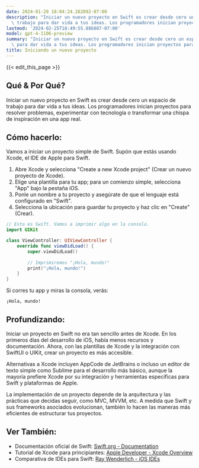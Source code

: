 ```yaml
---
date: 2024-01-20 18:04:24.262092-07:00
description: "Iniciar un nuevo proyecto en Swift es crear desde cero un espacio de\
  \ trabajo para dar vida a tus ideas. Los programadores inician proyectos para resolver\u2026"
lastmod: '2024-02-25T18:49:55.886887-07:00'
model: gpt-4-1106-preview
summary: "Iniciar un nuevo proyecto en Swift es crear desde cero un espacio de trabajo\
  \ para dar vida a tus ideas. Los programadores inician proyectos para resolver\u2026"
title: Iniciando un nuevo proyecto
---
```


{{< edit_this_page >}}

## Qué & Por Qué?

Iniciar un nuevo proyecto en Swift es crear desde cero un espacio de trabajo para dar vida a tus ideas. Los programadores inician proyectos para resolver problemas, experimentar con tecnología o transformar una chispa de inspiración en una app real.

## Cómo hacerlo:

Vamos a iniciar un proyecto simple de Swift. Supón que estás usando Xcode, el IDE de Apple para Swift.

1. Abre Xcode y selecciona "Create a new Xcode project" (Crear un nuevo proyecto de Xcode).
2. Elige una plantilla para tu app; para un comienzo simple, selecciona "App" bajo la pestaña iOS.
3. Ponle un nombre a tu proyecto y asegúrate de que el lenguaje está configurado en "Swift".
4. Selecciona la ubicación para guardar tu proyecto y haz clic en "Create" (Crear).

```Swift
// Esto es Swift. Vamos a imprimir algo en la consola.
import UIKit

class ViewController: UIViewController {
    override func viewDidLoad() {
        super.viewDidLoad()
        
        // Imprimiremos "¡Hola, mundo!"
        print("¡Hola, mundo!")
    }
}

```

Si corres tu app y miras la consola, verás:

```
¡Hola, mundo!
```

## Profundizando:

Iniciar un proyecto en Swift no era tan sencillo antes de Xcode. En los primeros días del desarrollo de iOS, había menos recursos y documentación. Ahora, con las plantillas de Xcode y la integración con SwiftUI o UIKit, crear un proyecto es más accesible.

Alternativas a Xcode incluyen AppCode de JetBrains o incluso un editor de texto simple como Sublime para el desarrollo más básico, aunque la mayoría prefiere Xcode por su integración y herramientas específicas para Swift y plataformas de Apple.

La implementación de un proyecto depende de la arquitectura y las prácticas que decidas seguir, como MVC, MVVM, etc. A medida que Swift y sus frameworks asociados evolucionan, también lo hacen las maneras más eficientes de estructurar tus proyectos.

## Ver También:

- Documentación oficial de Swift: [Swift.org - Documentation](https://swift.org/documentation/)
- Tutorial de Xcode para principiantes: [Apple Developer - Xcode Overview](https://developer.apple.com/xcode/)
- Comparativa de IDEs para Swift: [Ray Wenderlich - iOS IDEs](https://www.raywenderlich.com/861-using-appcode-to-increase-productivity-a-comparison-with-xcode)
